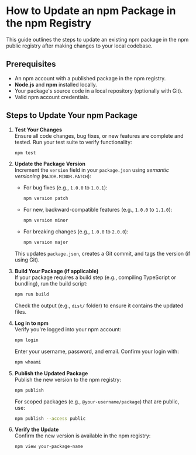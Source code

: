 # How to Update an npm Package in the npm Registry

This guide outlines the steps to update an existing npm package in the npm public registry after making changes to your local codebase.

## Prerequisites

- An npm account with a published package in the npm registry.
- **Node.js** and **npm** installed locally.
- Your package's source code in a local repository (optionally with Git).
- Valid npm account credentials.

## Steps to Update Your npm Package

1. **Test Your Changes**\
   Ensure all code changes, bug fixes, or new features are complete and tested. Run your test suite to verify functionality:

   ```bash
   npm test
   ```

2. **Update the Package Version**\
   Increment the `version` field in your `package.json` using *semantic versioning* (`MAJOR.MINOR.PATCH`):

   - For bug fixes (e.g., `1.0.0` to `1.0.1`):

     ```bash
     npm version patch
     ```
   - For new, backward-compatible features (e.g., `1.0.0` to `1.1.0`):

     ```bash
     npm version minor
     ```
   - For breaking changes (e.g., `1.0.0` to `2.0.0`):

     ```bash
     npm version major
     ```

   This updates `package.json`, creates a Git commit, and tags the version (if using Git).

3. **Build Your Package (if applicable)**\
   If your package requires a build step (e.g., compiling TypeScript or bundling), run the build script:

   ```bash
   npm run build
   ```

   Check the output (e.g., `dist/` folder) to ensure it contains the updated files.

4. **Log in to npm**\
   Verify you're logged into your npm account:

   ```bash
   npm login
   ```

   Enter your username, password, and email. Confirm your login with:

   ```bash
   npm whoami
   ```

5. **Publish the Updated Package**\
   Publish the new version to the npm registry:

   ```bash
   npm publish
   ```

   For scoped packages (e.g., `@your-username/package`) that are public, use:

   ```bash
   npm publish --access public
   ```

6. **Verify the Update**\
   Confirm the new version is available in the npm registry:

   ```bash
   npm view your-package-name
   ```
